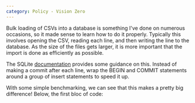 ```yaml
---
category: Policy - Vision Zero
---
```

Bulk loading of CSVs into a database is something I've done on numerous occasions, so it made sense to learn how to do it properly. Typically this involves opening the CSV, reading each line, and then writing the line to the database. As the size of the files gets larger, it is more important that the import is done as efficiently as possible.

The SQLite [documentation](https://sqlite.org/faq.html#q19) provides some guidance on this. Instead of making a commit after each line, wrap the BEGIN and COMMIT statements around a group of insert statements to speed it up.

With some simple benchmarking, we can see that this makes a pretty big difference! Below, the first bloc of code:

